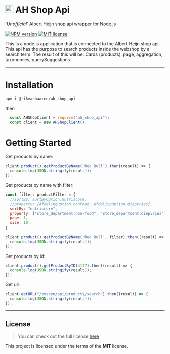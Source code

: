 # <img src="https://upload.wikimedia.org/wikipedia/commons/thumb/e/eb/Albert_Heijn_Logo.svg/1200px-Albert_Heijn_Logo.svg.png" alt="AH Logo" width="25"/> AH Shop Api
'*Unofficial*' Albert Heijn shop api wrapper for Node.js

<a href="https://www.npmjs.com/package/@rikvanhaaren/ah_shop_api"><img src="https://img.shields.io/npm/v/@rikvanhaaren/ah_shop_api" alt="NPM version" /></a>
<a href="https://github.com/RikVanHaaren/ah_shop_api"><img src="https://img.shields.io/npm/l/@rikvanhaaren/ah_shop_api" alt="MIT license" /></a>

This is a node.js application that is connected to the Albert Heijn shop api. This api has the purpose to search products inside the webshop by a search term. The result of this will be: Cards (products), page, aggregation, taxonomies, querySuggestions.

---

# Installation
```sh
npm i @rikvanhaaren/ah_shop_api
```

then
```jsx
  const AHShopClient = require("ah_shop_api");
  const client = new AHShopClient();
```

# Getting Started
Get products by name:
```jsx
client.product().getProductByName('Red Bull').then((result) => {
  console.log(JSON.stringify(result));
});
```

Get products by name with filter:
```jsx
const filter: productFilter = {
  //sortBy: sortByOption.nutriscore,
  //property: [AfdelingOption.nonFood, AfdelingOption.diepvries],
  sortBy: "nutriscore",
  property: ["store_department:non-food", "store_department:diepvries"],
  page: 1,
  size: 10,
}
    
client.product().getProductByName('Red Bull', filter).then((result) => {
  console.log(JSON.stringify(result));
});
```

Get products by id:
```jsx
client.product().getProductByID(4117).then((result) => {
  console.log(JSON.stringify(result));
});
```

Get url:
```jsx
client.getURL("/zoeken/api/products/search").then((result) => {
  console.log(JSON.stringify(result));
});
```

---

## License
>You can check out the full license [here](https://github.com/RikVanHaaren/ah_shop_api/blob/main/LICENSE)

This project is licensed under the terms of the **MIT** license.
